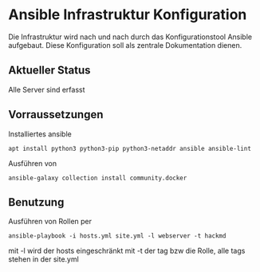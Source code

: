 # Ansible Infrastruktur Konfiguration

Die Infrastruktur wird nach und nach durch das Konfigurationstool Ansible aufgebaut.
Diese Konfiguration soll als zentrale Dokumentation dienen.

## Aktueller Status

Alle Server sind erfasst

## Vorraussetzungen
Installiertes ansible

```
apt install python3 python3-pip python3-netaddr ansible ansible-lint
```

Ausführen von

```
ansible-galaxy collection install community.docker
```

## Benutzung

Ausführen von Rollen per
```
ansible-playbook -i hosts.yml site.yml -l webserver -t hackmd
```

mit -l wird der hosts eingeschränkt mit -t der tag bzw die Rolle, alle tags stehen in der site.yml

